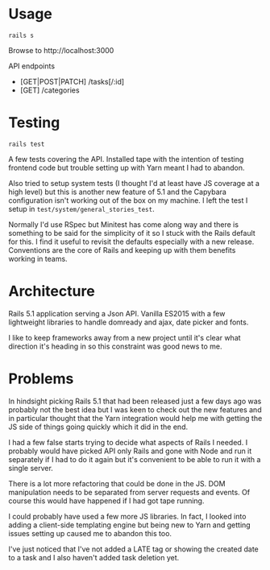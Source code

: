 # Usage

    rails s

Browse to http://localhost:3000

API endpoints

* [GET|POST|PATCH] /tasks[/:id]
* [GET] /categories

# Testing

    rails test

A few tests covering the API. Installed tape with the intention of testing frontend code but
trouble setting up with Yarn meant I had to abandon.

Also tried to setup system tests (I thought I'd at least have JS coverage at a high level) but this is
another new feature of 5.1 and the Capybara configuration isn't working out of the box on my machine.
I left the test I setup in `test/system/general_stories_test`.

Normally I'd use RSpec but Minitest has come along way and there is something to be said for the simplicity
of it so I stuck with the Rails default for this. I find it useful to revisit the defaults especially with a
new release. Conventions are the core of Rails and keeping up with them benefits working in teams.

# Architecture

Rails 5.1 application serving a Json API. Vanilla ES2015 with a few lightweight libraries to
handle domready and ajax, date picker and fonts.

I like to keep frameworks away from a new project until it's clear what direction it's heading in so
this constraint was good news to me.

# Problems

In hindsight picking Rails 5.1 that had been released just a few days ago was probably not the best idea but I was keen to check out the new features and in particular thought that the Yarn integration would help me with getting the JS side of things going quickly which it did in the end.

I had a few false starts trying to decide what aspects of Rails I needed. I probably would have picked API only Rails and gone with Node and run it separately if I had to do it again but it's convenient to be able to run it with a single server.

There is a lot more refactoring that could be done in the JS. DOM manipulation needs to be separated from server requests and events. Of course this would have happened if I had got tape running.

I could probably have used a few more JS libraries. In fact, I looked into adding a client-side templating engine but being new to Yarn and getting issues setting up caused me to abandon this too.

I've just noticed that I've not added a LATE tag or showing the created date to a task and I also haven't added task deletion yet.
